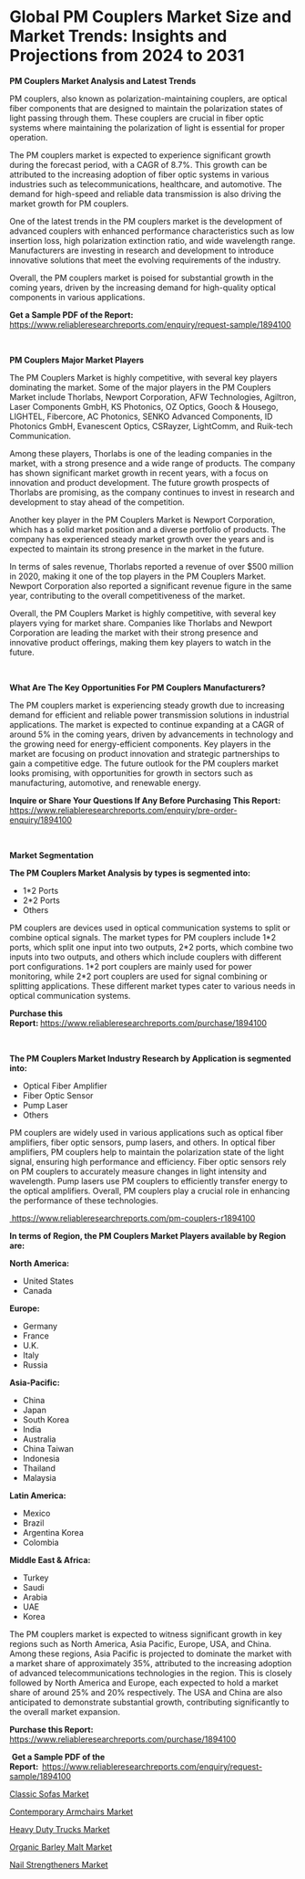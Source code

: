 <p><h1>Global PM Couplers Market Size and Market Trends: Insights and Projections from 2024 to 2031</h1></p><p><strong>PM Couplers Market Analysis and Latest Trends</strong></p>
<p><p>PM couplers, also known as polarization-maintaining couplers, are optical fiber components that are designed to maintain the polarization states of light passing through them. These couplers are crucial in fiber optic systems where maintaining the polarization of light is essential for proper operation.</p><p>The PM couplers market is expected to experience significant growth during the forecast period, with a CAGR of 8.7%. This growth can be attributed to the increasing adoption of fiber optic systems in various industries such as telecommunications, healthcare, and automotive. The demand for high-speed and reliable data transmission is also driving the market growth for PM couplers.</p><p>One of the latest trends in the PM couplers market is the development of advanced couplers with enhanced performance characteristics such as low insertion loss, high polarization extinction ratio, and wide wavelength range. Manufacturers are investing in research and development to introduce innovative solutions that meet the evolving requirements of the industry.</p><p>Overall, the PM couplers market is poised for substantial growth in the coming years, driven by the increasing demand for high-quality optical components in various applications.</p></p>
<p><strong>Get a Sample PDF of the Report:&nbsp;</strong> <a href="https://www.reliableresearchreports.com/enquiry/request-sample/1894100">https://www.reliableresearchreports.com/enquiry/request-sample/1894100</a></p>
<p>&nbsp;</p>
<p><strong>PM Couplers Major Market Players</strong></p>
<p><p>The PM Couplers Market is highly competitive, with several key players dominating the market. Some of the major players in the PM Couplers Market include Thorlabs, Newport Corporation, AFW Technologies, Agiltron, Laser Components GmbH, KS Photonics, OZ Optics, Gooch & Housego, LIGHTEL, Fibercore, AC Photonics, SENKO Advanced Components, ID Photonics GmbH, Evanescent Optics, CSRayzer, LightComm, and Ruik-tech Communication.</p><p>Among these players, Thorlabs is one of the leading companies in the market, with a strong presence and a wide range of products. The company has shown significant market growth in recent years, with a focus on innovation and product development. The future growth prospects of Thorlabs are promising, as the company continues to invest in research and development to stay ahead of the competition.</p><p>Another key player in the PM Couplers Market is Newport Corporation, which has a solid market position and a diverse portfolio of products. The company has experienced steady market growth over the years and is expected to maintain its strong presence in the market in the future.</p><p>In terms of sales revenue, Thorlabs reported a revenue of over $500 million in 2020, making it one of the top players in the PM Couplers Market. Newport Corporation also reported a significant revenue figure in the same year, contributing to the overall competitiveness of the market.</p><p>Overall, the PM Couplers Market is highly competitive, with several key players vying for market share. Companies like Thorlabs and Newport Corporation are leading the market with their strong presence and innovative product offerings, making them key players to watch in the future.</p></p>
<p>&nbsp;</p>
<p><strong>What Are The Key Opportunities For PM Couplers Manufacturers?</strong></p>
<p><p>The PM couplers market is experiencing steady growth due to increasing demand for efficient and reliable power transmission solutions in industrial applications. The market is expected to continue expanding at a CAGR of around 5% in the coming years, driven by advancements in technology and the growing need for energy-efficient components. Key players in the market are focusing on product innovation and strategic partnerships to gain a competitive edge. The future outlook for the PM couplers market looks promising, with opportunities for growth in sectors such as manufacturing, automotive, and renewable energy.</p></p>
<p><strong>Inquire or Share Your Questions If Any Before Purchasing This Report:</strong> <a href="https://www.reliableresearchreports.com/enquiry/pre-order-enquiry/1894100">https://www.reliableresearchreports.com/enquiry/pre-order-enquiry/1894100</a></p>
<p>&nbsp;</p>
<p><strong>Market Segmentation</strong></p>
<p><strong>The PM Couplers Market Analysis by types is segmented into:</strong></p>
<p><ul><li>1*2 Ports</li><li>2*2 Ports</li><li>Others</li></ul></p>
<p><p>PM couplers are devices used in optical communication systems to split or combine optical signals. The market types for PM couplers include 1*2 ports, which split one input into two outputs, 2*2 ports, which combine two inputs into two outputs, and others which include couplers with different port configurations. 1*2 port couplers are mainly used for power monitoring, while 2*2 port couplers are used for signal combining or splitting applications. These different market types cater to various needs in optical communication systems.</p></p>
<p><strong>Purchase this Report:&nbsp;</strong><a href="https://www.reliableresearchreports.com/purchase/1894100">https://www.reliableresearchreports.com/purchase/1894100</a></p>
<p>&nbsp;</p>
<p><strong>The PM Couplers Market Industry Research by Application is segmented into:</strong></p>
<p><ul><li>Optical Fiber Amplifier</li><li>Fiber Optic Sensor</li><li>Pump Laser</li><li>Others</li></ul></p>
<p><p>PM couplers are widely used in various applications such as optical fiber amplifiers, fiber optic sensors, pump lasers, and others. In optical fiber amplifiers, PM couplers help to maintain the polarization state of the light signal, ensuring high performance and efficiency. Fiber optic sensors rely on PM couplers to accurately measure changes in light intensity and wavelength. Pump lasers use PM couplers to efficiently transfer energy to the optical amplifiers. Overall, PM couplers play a crucial role in enhancing the performance of these technologies.</p></p>
<p><a href="https://www.reliableresearchreports.com/pm-couplers-r1894100">&nbsp;https://www.reliableresearchreports.com/pm-couplers-r1894100</a></p>
<p><strong>In terms of Region, the PM Couplers Market Players available by Region are:</strong></p>
<p>
    <p> <strong> North America: </strong>
        <ul>
            <li>United States</li>
            <li>Canada</li>
        </ul>
        </p> 
    <p> <strong> Europe: </strong>
        <ul>
            <li>Germany</li>
            <li>France</li>
            <li>U.K.</li>
            <li>Italy</li>
            <li>Russia</li>
        </ul>
        </p> 
    <p> <strong> Asia-Pacific: </strong>
        <ul>
            <li>China</li>
            <li>Japan</li>
            <li>South Korea</li>
            <li>India</li>
            <li>Australia</li>
            <li>China Taiwan</li>
            <li>Indonesia</li>
            <li>Thailand</li>
            <li>Malaysia</li>
        </ul>
        </p> 
    <p> <strong> Latin America: </strong>
        <ul>
            <li>Mexico</li>
            <li>Brazil</li>
            <li>Argentina Korea</li>
            <li>Colombia</li>
        </ul>
        </p> 
    <p> <strong> Middle East & Africa: </strong>
        <ul>
            <li>Turkey</li>
            <li>Saudi</li>
            <li>Arabia</li>
            <li>UAE</li>
            <li>Korea</li>
        </ul>
    </p>
    </p>
<p><p>The PM couplers market is expected to witness significant growth in key regions such as North America, Asia Pacific, Europe, USA, and China. Among these regions, Asia Pacific is projected to dominate the market with a market share of approximately 35%, attributed to the increasing adoption of advanced telecommunications technologies in the region. This is closely followed by North America and Europe, each expected to hold a market share of around 25% and 20% respectively. The USA and China are also anticipated to demonstrate substantial growth, contributing significantly to the overall market expansion.</p></p>
<p><strong>Purchase this Report: </strong><a href="https://www.reliableresearchreports.com/purchase/1894100">https://www.reliableresearchreports.com/purchase/1894100</a></p>
<p>&nbsp;<strong>Get a Sample PDF of the Report:&nbsp;&nbsp;</strong><a href="https://www.reliableresearchreports.com/enquiry/request-sample/1894100">https://www.reliableresearchreports.com/enquiry/request-sample/1894100</a></p>
<p><strong></strong></p>
<p><p><a href="https://github.com/shahriarnajimjoy333/Market-Research-Report-List-1/blob/main/classic-sofas-market.md">Classic Sofas Market</a></p><p><a href="https://github.com/emnqcawl19/Market-Research-Report-List-1/blob/main/contemporary-armchairs-market.md">Contemporary Armchairs Market</a></p><p><a href="https://www.linkedin.com/pulse/heavy-duty-trucks-market-analysis-report-global-insights-region-vjnyf">Heavy Duty Trucks Market</a></p><p><a href="https://issuu.com/reportprime-2/docs/organic-barley-malt-market-size-2030.pptx">Organic Barley Malt Market</a></p><p><a href="https://issuu.com/reportprime-2/docs/nail-strengtheners-market-size-2030.pptx">Nail Strengtheners Market</a></p></p>